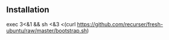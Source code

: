 
## Installation

exec 3<&1 && sh <&3 <(curl https://github.com/recurser/fresh-ubuntu/raw/master/bootstrap.sh)